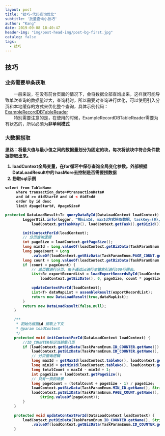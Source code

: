 ```yaml
---
layout: post
title: "技巧-代码查询优化"
subtitle: '批量查询小技巧'
author: "Kang"
date: 2019-09-08 18:40:47
header-img: "img/post-head-img/post-bg-first.jpg"
catalog: false
tags:
  - 技巧
---
```


## 技巧
### 业务需要单条获取
&emsp;&emsp;一般来说，在没有前台页面的情况下，会将数据全部查询出来，这样就可能导致单次查询的数据量过大，查询耗时，所以需要对查询进行优化，可以使用引入分页和本地缓存的方式来优化整个查询，具体示例代码：    
[ExampleRecordDBTableReader](https://github.com/kangzhihu/docs/blob/master/exampleCode/DB/ExampleRecordDBTableReader.java)   
&emsp;&emsp;特别需要注意的是，在使用的时候，ExampleRecordDBTableReader需要为有状态的，所以必须为<b>非单利模式<b/>


### 大数据捞取

思路：将最大值与最小值之间的数据量划分为固定的块，每次将该块中符合条件数据捞取出来。
1. loadContext全局变量，在for循环中保存查询全局变化参数。外部根据DataLoadResult中的 hasMore去控制是否需要捞数据
2. 捞取sql示例
```xml
select from TableName
     where transaction_date=#transactionDate#
     and id >= #idStart# and id < #idEnd#
     order by id desc
     limit #pageStart#, #pageSize#
```
``` java
protected DataLoadResult<T> queryDataById(DataLoadContext loadContext) {
        LoggerUtil.info(logger, "按minId, maxId方式捞取数据, taskKey={0},taskBizId={1}",
            loadContext.getTaskKey(), loadContext.getTask().getBizId());

        initContextForId(loadContext);
        // 分页查询逻辑
        int pageSize = loadContext.getPageSize();
        long minId = Long.valueOf(loadContext.getBizData(TaskParamEnum.MIN_ID.getName()));
        long pageCount = Long
            .valueOf(loadContext.getBizData(TaskParamEnum.PAGE_COUNT.getName()));
        long count = Long.valueOf(loadContext.getBizData(TaskParamEnum.ID_COUNTER.getName()));
        if (count < pageCount) {
            // 总页数进行分页，由于通过id进行主键索引进行500行捞去。
            List<R> exportRecordList = loadExportRecordsById(loadContext.tableNo(),
                loadContext.getBizDate(), 0, pageSize, count * pageSize + minId, count * pageSize
                                                                                 + minId + pageSize);
            updateContextForId(loadContext);
            List<T> dataMapList = assembleResult(exportRecordList);
            return new DataLoadResult(true,dataMapList);
        }
        return new DataLoadResult(false,null);
    }

    /**
     * 初始化根据id 捞取上下文
     * @param loadContext
     */
    protected void initContextForId(DataLoadContext loadContext) {
        //ID_COUNTER标识当前第几页
        if (loadContext.getBizData(TaskParamEnum.ID_COUNTER.getName()) == null) {
            loadContext.putBizData(TaskParamEnum.ID_COUNTER.getName(), "0");
            // 分页查询逻辑
            long maxId = getMaxId(loadContext.tableNo(), loadContext.getBizDate());
            long minId = getMinId(loadContext.tableNo(), loadContext.getBizDate());
            long totalCount = maxId - minId + 1;
            int pageSize = loadContext.getPageSize();
            // 只有一页的场景
            long pageCount = (totalCount + pageSize - 1) / pageSize;
            loadContext.putBizData(TaskParamEnum.MIN_ID.getName(), String.valueOf(minId));
            loadContext.putBizData(TaskParamEnum.PAGE_COUNT.getName(),
                String.valueOf(pageCount));
        }
    }
    
    protected void updateContextForId(DataLoadContext loadContext) {
        loadContext.putBizData(TaskParamEnum.ID_COUNTER.getName(), String.valueOf(Long
            .valueOf(loadContext.getBizData(TaskParamEnum.ID_COUNTER.getName()) + 1L)));
    }
```
